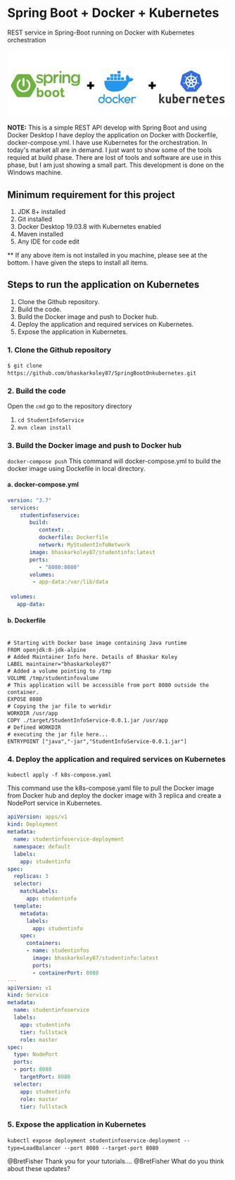 # Spring Boot + Docker + Kubernetes
REST service in Spring-Boot running on Docker with Kubernetes orchestration

![Image of Spring Boot](https://github.com/bhaskarkoley87/SpringBootOnkubernetes/blob/master/images/SB_D_K.jpg)


**NOTE:** This is a simple REST API develop with Spring Boot and using Docker Desktop I have deploy the application on Docker with Dockerfile, docker-compose.yml. I have use Kubernetes for the orchestration. In today's market all are in demand. I just want to show some of the tools requied at build phase. There are lost of tools and software are use in this phase, but I am just showing a small part. This development is done on the Windows machine.

## Minimum requirement for this project
1. JDK 8+ installed
2. Git installed
3. Docker Desktop 19.03.8 with Kubernetes enabled
4. Maven installed
5. Any IDE for code edit

** If any above item is not installed in you machine, please see at the bottom. I have given the steps to install all items.


## Steps to run the application on Kubernetes
1. Clone the Github repository.
2. Build the code.
3. Build the Docker image and push to Docker hub.
4. Deploy the application and required services on Kubernetes.
5. Expose the application in Kubernetes.


### 1. Clone the Github repository

  ```$ git clone https://github.com/bhaskarkoley87/SpringBootOnkubernetes.git```


### 2. Build the code

Open the ```cmd``` go to the repository directory 
  1. ```cd StudentInfoService```
  2. ```mvn clean install```


### 3. Build the Docker image and push to Docker hub
 
 ```docker-compose push```
 This command will docker-compose.yml to build the docker image using Dockefile in local directory.
 #### a. docker-compose.yml
 ```yaml
 version: "3.7"
  services:
     studentinfoservice:
        build:
           context: .
           dockerfile: Dockerfile
           network: MyStudentInfoNetwork
        image: bhaskarkoley87/studentinfo:latest
        ports:
           - "8080:8080"
        volumes:
         - app-data:/var/lib/data

  volumes:
    app-data:
 ```
 #### b. Dockerfile
 ```properties
 
 # Starting with Docker base image containing Java runtime
FROM openjdk:8-jdk-alpine
# Added Maintainer Info here. Details of Bhaskar Koley
LABEL maintainer="bhaskarkoley87"
# Added a volume pointing to /tmp
VOLUME /tmp/studentinfovalume
# This application will be accessible from port 8080 outside the container.
EXPOSE 8080
# Copying the jar file to workdir
WORKDIR /usr/app
COPY ./target/StudentInfoService-0.0.1.jar /usr/app
# Defined WORKDIR
# executing the jar file here...
ENTRYPOINT ["java","-jar","StudentInfoService-0.0.1.jar"]
 ```


### 4. Deploy the application and required services on Kubernetes

  ```kubectl apply -f k8s-compose.yaml```
  
  This command use the k8s-compose.yaml file to pull the Docker image from Docker hub and deploy the docker image with 3 replica and    create a NodePort service in Kubernetes.
  
  ```yaml
  apiVersion: apps/v1
  kind: Deployment
  metadata:
    name: studentinfoservice-deployment
    namespace: default
    labels:
      app: studentinfo
  spec:
    replicas: 3
    selector:
      matchLabels:
        app: studentinfo
    template:
      metadata:
        labels:
          app: studentinfo
      spec:
        containers:
        - name: studentinfos
          image: bhaskarkoley87/studentinfo:latest
          ports:
          - containerPort: 8080
  ---
  apiVersion: v1
  kind: Service
  metadata:
    name: studentinfoservice
    labels:
      app: studentinfo
      tier: fullstack
      role: master
  spec:
    type: NodePort
    ports:
    - port: 8080
      targetPort: 8080
    selector:
      app: studentinfo
      role: master
      tier: fullstack      
 
  ```

### 5. Expose the application in Kubernetes
 
  ```kubectl expose deployment studentinfoservice-deployment --type=LoadBalancer --port 8080 --target-port 8080```


@BretFisher Thank you for your tutorials....
@BretFisher What do you think about these updates?
